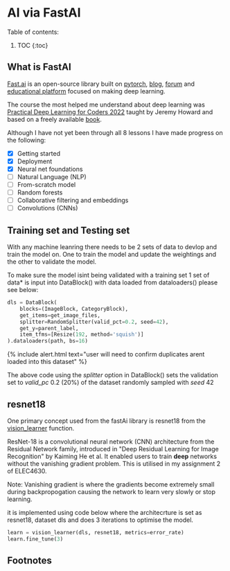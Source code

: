 # AI via FastAI



Table of contents:

1. TOC
{:toc}


## What is FastAI
[Fast.ai](https://www.fast.ai/about.html) is an open-source library built on [pytorch](https://pytorch.org/), [blog](https://www.fast.ai/), [forum](https://forums.fast.ai/) and [educational platform](https://www.fast.ai/#category=courses) focused on making deep learning.

The course the most helped me understand about deep learning was [Practical Deep Learning for Coders 2022](https://www.fast.ai/posts/2022-07-21-dl-coders-22.html) taught by Jeremy Howard and based on a freely available [book](https://github.com/fastai/fastbook/).

Although I have not yet been through all 8 lessons I have made progress on the following:

- [x] Getting started
- [x] Deployment
- [x] Neural net foundations
- [ ] Natural Language (NLP)
- [ ] From-scratch model
- [ ] Random forests
- [ ] Collaborative filtering and embeddings
- [ ] Convolutions (CNNs)

## Training set and Testing set
With any machine leanring there needs to be 2 sets of data to devlop and train the model on. One to train the model and update the weightings and the other to validate the model.

To make sure the model isint being validated with a training set 1 set of data* is input into DataBlock() with data loaded from dataloaders() please see below:


```python
dls = DataBlock(
    blocks=(ImageBlock, CategoryBlock), 
    get_items=get_image_files, 
    splitter=RandomSplitter(valid_pct=0.2, seed=42),
    get_y=parent_label,
    item_tfms=[Resize(192, method='squish')]
).dataloaders(path, bs=16)
```
{% include alert.html text="user will need to confirm duplicates arent loaded into this dataset" %}

The above code using the *splitter* option in DataBlock() sets the validation set to *valid_pc* 0.2 (20%)  of the dataset randomly sampled with *seed* 42

## resnet18
One primary concept used from the fastAi library is resnet18 from the [vision_learner](https://docs.fast.ai/vision.learner.html) function.

ResNet-18 is a convolutional neural network (CNN) architecture from the Residual Network family, introduced in "Deep Residual Learning for Image Recognition" by Kaiming He et al. It enabled users to train **deep** networks without the vanishing gradient problem. This is utilised in my assignment 2 of ELEC4630.

Note: Vanishing gradient is where the gradients become extremely small during backpropogation causing the network to learn very slowly or stop learning.

it is implemented using code below where the architecrture is set as resnet18, dataset dls and does 3 iterations to optimise the model. 
```python
learn = vision_learner(dls, resnet18, metrics=error_rate)
learn.fine_tune(3)
```

## Footnotes

[^1]: Code is based on 00-is-it-a-bird-creating-a-model-from-your-own-data

